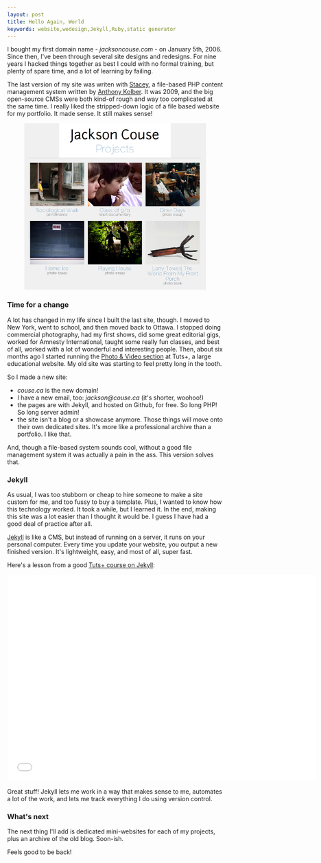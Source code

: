 ```yaml
---
layout: post
title: Hello Again, World
keywords: website,wedesign,Jekyll,Ruby,static generator
---
```


I bought my first domain name - _jacksoncouse.com_ - on January 5th, 2006. Since then, I've been through several site designs and redesigns. For nine years I hacked things together as best I could with no formal training, but plenty of spare time, and a lot of learning by failing.

The last version of my site was writen with [Stacey](http://staceyapp.com/), a file-based PHP content management system written by [Anthony Kolber](http://www.kolber.info). It was 2009, and the big open-source CMSs were both kind-of rough and way too complicated at the same time. I really liked the stripped-down logic of a file based website for my portfolio. It made sense. It still makes sense!

<figure>
  <img src="/public/images/jacksoncouse-home-page-760.png" alt="my old website"/>
</figure>

### Time for a change

A lot has changed in my life since I built the last site, though. I moved to New York, went to school, and then moved back to Ottawa. I stopped doing commercial photography, had my first shows, did some great editorial gigs, worked for Amnesty International, taught some really fun classes, and best of all, worked with a lot of wonderful and interesting people. Then, about six months ago I started running the [Photo & Video section](http://photo.tutsplus.com) at Tuts+, a large educational website. My old site was starting to feel pretty long in the tooth.

So I made a new site: 

- _couse.ca_ is the new domain! 
- I have a new email, too: _jackson@couse.ca_ (it's shorter, woohoo!)
- the pages are with Jekyll, and hosted on Github, for free. So long PHP! So long server admin! 
- the site isn't a blog or a showcase anymore. Those things will move onto their own dedicated sites. It's more like a professional archive than a portfolio. I like that.

And, though a file-based system sounds cool, without a good file management system it was actually a pain in the ass. This version solves that. 

### Jekyll

As usual, I was too stubborn or cheap to hire someone to make a site custom for me, and too fussy to buy a template. Plus, I wanted to know how this technology worked. It took a while, but I learned it. In the end, making this site was a lot easier than I thought it would be. I guess I have had a good deal of practice after all.

[Jekyll](http://jekyllrb.com/) is like a CMS, but instead of running on a server, it runs on your personal computer. Every time you update your website, you output a new finished version. It's lightweight, easy, and most of all, super fast. 

Here's a lesson from a good [Tuts+ course on Jekyll](http://code.tutsplus.com/courses/jekyll-essentials):

<div class="youtube">
  <iframe width="720" height="480" src="//www.youtube.com/embed/6FBwEnF_n2M?rel=0" frameborder="0" allowfullscreen>   </iframe>
</div>

Great stuff! Jekyll lets me work in a way that makes sense to me, automates a lot of the work, and lets me track everything I do using version control.

### What's next

The next thing I'll add is dedicated mini-websites for each of my projects, plus an archive of the old blog. Soon-ish.

Feels good to be back!
